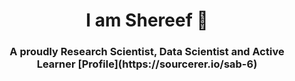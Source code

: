   <h1 align="center"> I am Shereef 👋
 <h3 align="center"> A proudly Research Scientist, Data Scientist and Active Learner
   [Profile](https://sourcerer.io/sab-6)
<!--
**SAB-6/SAB-6** is a ✨ _special_ ✨ repository because its `README.md` (this file) appears on your GitHub profile.

Here are some ideas to get you started:

- 🔭 I’m currently working on ...
- 🌱 I’m currently learning ...
- 👯 I’m looking to collaborate on ...
- 🤔 I’m looking for help with ...
- 💬 Ask me about ...
- 📫 How to reach me: ...
- 😄 Pronouns: ...
- ⚡ Fun fact: ...
-->
